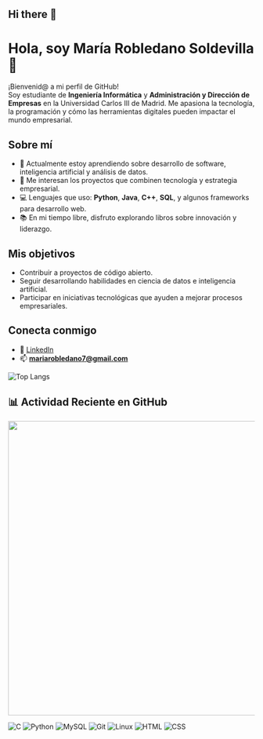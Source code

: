 ## Hi there 👋

# Hola, soy María Robledano Soldevilla 👋

¡Bienvenid@ a mi perfil de GitHub!  
Soy estudiante de **Ingeniería Informática** y **Administración y Dirección de Empresas** en la Universidad Carlos III de Madrid. Me apasiona la tecnología, la programación y cómo las herramientas digitales pueden impactar el mundo empresarial.

## Sobre mí
- 🌱 Actualmente estoy aprendiendo sobre desarrollo de software, inteligencia artificial y análisis de datos.
- 🚀 Me interesan los proyectos que combinen tecnología y estrategia empresarial.
- 💻 Lenguajes que uso: **Python**, **Java**, **C++**, **SQL**, y algunos frameworks para desarrollo web.
- 📚 En mi tiempo libre, disfruto explorando libros sobre innovación y liderazgo.

## Mis objetivos
- Contribuir a proyectos de código abierto.
- Seguir desarrollando habilidades en ciencia de datos e inteligencia artificial.
- Participar en iniciativas tecnológicas que ayuden a mejorar procesos empresariales.

## Conecta conmigo
- 💼 [LinkedIn](https://www.linkedin.com/in/mar%C3%ADa-robledano-47691333b/) 
- 📫 **mariarobledano7@gmail.com**

![Top Langs](https://github-readme-stats.vercel.app/api/top-langs/?username=mariarobledano&layout=compact)

## 📊 Actividad Reciente en GitHub

<a href="https://github.com/Ashutosh00710/github-readme-activity-graph">
  <img src="https://github-readme-activity-graph.vercel.app/graph?username=mariarobledano&theme=dracula" width="600">
</a>


<p align="left">
    <img src="https://skillicons.dev/icons?i=c" alt="C" />
  </a>
    <img src="https://skillicons.dev/icons?i=python" alt="Python" />
  </a>
    <img src="https://skillicons.dev/icons?i=mysql" alt="MySQL" />
  </a>
    <img src="https://skillicons.dev/icons?i=git" alt="Git" />
  </a>
    <img src="https://skillicons.dev/icons?i=linux" alt="Linux" />
  </a>
    <img src="https://skillicons.dev/icons?i=html" alt="HTML" />
  </a>
    <img src="https://skillicons.dev/icons?i=css" alt="CSS" />
  </a>
</p>
